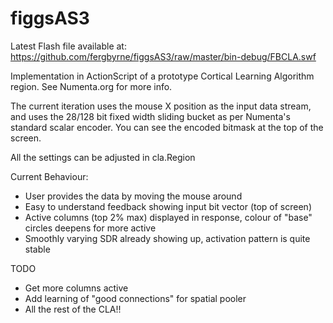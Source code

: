 figgsAS3
========

Latest Flash file available at:
https://github.com/fergbyrne/figgsAS3/raw/master/bin-debug/FBCLA.swf

Implementation in ActionScript of a prototype Cortical Learning Algorithm region. See Numenta.org for more info.

The current iteration uses the mouse X position as the input data stream, and uses the 28/128 bit fixed width sliding bucket as per Numenta's standard scalar encoder. You can see the encoded bitmask at the top of the screen.

All the settings can be adjusted in cla.Region

Current Behaviour:

- User provides the data by moving the mouse around
- Easy to understand feedback showing input bit vector (top of screen)
- Active columns (top 2% max) displayed in response, colour of "base" circles deepens for more active
- Smoothly varying SDR already showing up, activation pattern is quite stable

TODO

- Get more columns active 
- Add learning of "good connections" for spatial pooler
- All the rest of the CLA!!





